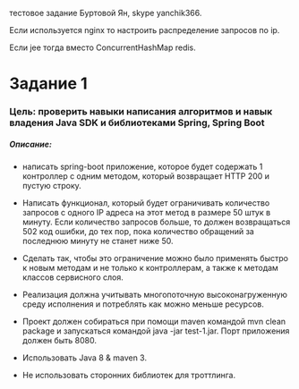 тестовое задание Буртовой Ян, skype yanchik366.

Eсли используется nginx то настроить распределение запросов по ip.

Eсли jee тогда вместо ConcurrentHashMap redis.

# Задание 1 

### Цель: проверить навыки написания алгоритмов и навык владения Java SDK и библиотеками Spring, Spring Boot

##### Описание:
* написать spring-boot приложение, которое будет содержать 1 контроллер с одним методом, который возвращает HTTP 200 и пустую строку.

* Написать функционал, который будет ограничивать количество запросов с одного IP адреса на этот метод в размере 50 штук в минуту. Если количество запросов больше, то должен возвращаться 502 код ошибки, до тех пор, пока количество обращений за последнюю минуту не станет ниже 50.

* Сделать так, чтобы это ограничение можно было применять быстро к новым методам и не только к контроллерам, а также к методам классов сервисного слоя.

* Реализация должна учитывать многопоточную высоконагруженную среду исполнения и потреблять как можно меньше ресурсов.

* Проект должен собираться при помощи maven командой mvn clean package и запускаться командой java -jar test-1.jar. Порт приложения должен быть 8080.

* Использовать Java 8 & maven 3.

* Не использовать сторонних библиотек для троттлинга.
